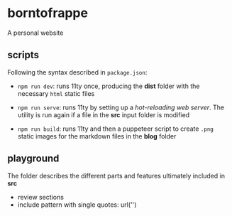 # borntofrappe

A personal website

## scripts

Following the syntax described in `package.json`:

- `npm run dev`: runs 11ty once, producing the **dist** folder with the necessary `html` static files

- `npm run serve`: runs 11ty by setting up a _hot-reloading web server_. The utility is run again if a file in the **src** input folder is modified

- `npm run build`: runs 11ty and then a puppeteer script to create `.png` static images for the markdown files in the **blog** folder

## playground

The folder describes the different parts and features ultimately included in **src**

- review sections
- include pattern with single quotes: url('')
